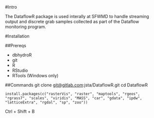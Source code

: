 #Intro

The DataflowR package is used interally at SFWMD to handle streaming output and discrete grab samples collected as part of the Dataflow monitoring program.

#Installation

##Prereqs
* dbhydroR
* git
* R
* RStudio
* RTools (Windows only)

##Commands
git clone git@gitlab.com:jsta/DataflowR.git
cd DataflowR

`install.packages(c("rasterVis", "raster", "maptools", "rgeos", "rgrass7", "scales", "viridis", "MASS", "car", "gdata", "ipdw", "latticeExtra", "rgdal", "sp", "zoo"))`

Ctrl + Shift + B